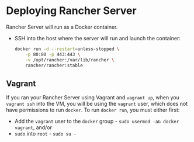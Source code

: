 # Deploying Rancher Server

Rancher Server will run as a Docker container.

- SSH into the host where the server will run and launch the container:

    ```bash
    docker run -d --restart=unless-stopped \
        -p 80:80 -p 443:443 \
        -v /opt/rancher:/var/lib/rancher \
        rancher/rancher:stable
    ```

## Vagrant

If you ran your Rancher Server using Vagrant and `vagrant up`, when you `vagrant ssh` into the VM, you will be using the `vagrant` user, which does not have permissions to run `docker`. To run `docker run`, you must either first:

- Add the `vagrant` user to the `docker` group - `sudo usermod -aG docker vagrant`, and/or
- `sudo` into `root` - `sudo su -`
